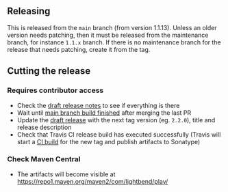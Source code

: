 ## Releasing

This is released from the `main` branch (from version 1.1.13). Unless an older version needs patching, then it must be released from the maintenance branch, for instance `1.1.x` branch. If there is no maintenance branch for the release that needs patching, create it from the tag.

## Cutting the release

### Requires contributor access

- Check the [draft release notes](https://github.com/playframework/play-file-watch/releases) to see if everything is there
- Wait until [main branch build finished](https://travis-ci.com/github/playframework/play-file-watch/builds) after merging the last PR
- Update the [draft release](https://github.com/playframework/play-file-watch/releases) with the next tag version (eg. `2.2.0`), title and release description
- Check that Travis CI release build has executed successfully (Travis will start a [CI build](https://travis-ci.com/github/playframework/play-file-watch/builds) for the new tag and publish artifacts to Sonatype)

### Check Maven Central

- The artifacts will become visible at https://repo1.maven.org/maven2/com/lightbend/play/
